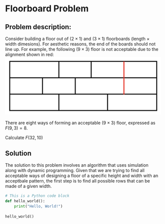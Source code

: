# Floorboard Problem

## Problem description:
Consider building a floor out of $(2 \times 1)$ and $(3 \times 1)$ floorboards (length $\times$ width dimesions). For aesthetic reasons, the end of the boards should not line up. For example, the following $(9 \times 3)$ floor is not acceptable due to the alignment shown in red:
![Example Diagram](https://github.com/aostrowski108/floorboard-problem/blob/main/diagram.png)

There are eight ways of forming an acceptable $(9 \times 3)$ floor, expressed as $F(9,3) = 8$.

Calculate $F(32,10)$

## Solution
The solution to this problem involves an algorithm that uses simulation along with dynamic programming. Given that we are trying to find all acceptable ways of designing a floor of a specific height and width with an acceptbale pattern, the first step is to find all possible rows that can be made of a given width. 

```python
# This is a Python code block
def hello_world():
    print("Hello, World!")

hello_world()
```
